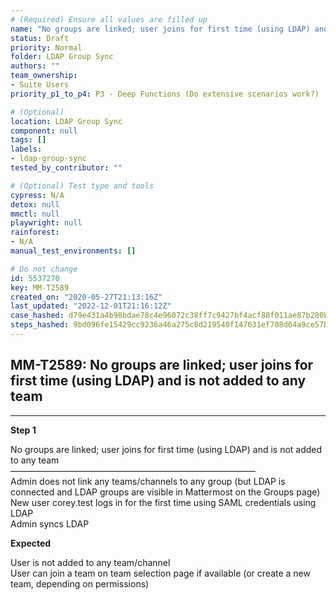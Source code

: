 ```yaml
---
# (Required) Ensure all values are filled up
name: "No groups are linked; user joins for first time (using LDAP) and is not added to any team"
status: Draft
priority: Normal
folder: LDAP Group Sync
authors: ""
team_ownership: 
- Suite Users
priority_p1_to_p4: P3 - Deep Functions (Do extensive scenarios work?)

# (Optional)
location: LDAP Group Sync
component: null
tags: []
labels: 
- ldap-group-sync
tested_by_contributor: ""

# (Optional) Test type and tools
cypress: N/A
detox: null
mmctl: null
playwright: null
rainforest: 
- N/A
manual_test_environments: []

# Do not change
id: 5537270
key: MM-T2589
created_on: "2020-05-27T21:13:16Z"
last_updated: "2022-12-01T21:16:12Z"
case_hashed: d79e431a4b98bdae78c4e96072c38ff7c9427bf4acf88f011ae87b280bbcb612aba8e72717faf0ef2d093fcfe02446b7
steps_hashed: 9bd096fe15429cc9236a46a275c8d219540f147631ef708d04a9ce57b1c3aaa50531f012b91568e01a5d754883908030
---
```


<!-- (Auto-generated) Based on frontmatter's "key" and "name" -->

## MM-T2589: No groups are linked; user joins for first time (using LDAP) and is not added to any team

---

**Step 1**

No groups are linked; user joins for first time (using LDAP) and is not added to any team\
————————————————————————————\
Admin does not link any teams/channels to any group (but LDAP is connected and LDAP groups are visible in Mattermost on the Groups page)\
New user corey.test logs in for the first time using SAML credentials using LDAP\
Admin syncs LDAP

**Expected**

User is not added to any team/channel\
User can join a team on team selection page if available (or create a new team, depending on permissions)
